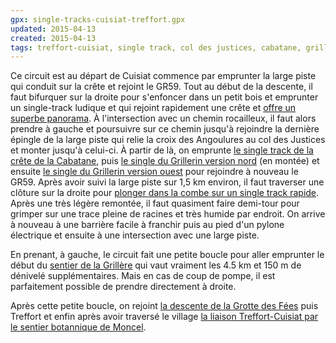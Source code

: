```yaml
---
gpx: single-tracks-cuisiat-treffort.gpx
updated: 2015-04-13
created: 2015-04-13
tags: treffort-cuisiat, single track, col des justices, cabatane, grillerin, croix des angoulures, grotte des fées, moncel, grillère, gr59
---
```


Ce circuit est au départ de Cuisiat commence par emprunter la large piste qui
conduit sur la crête et rejoint le GR59. Tout au début de la descente, il faut
bifurquer sur la droite pour s'enfoncer dans un petit bois et emprunter un
single-track ludique et qui rejoint rapidement une crête et [offre un superbe
panorama](/photos/crete-terres-caussales/). À l'intersection avec un chemin
rocailleux, il faut alors prendre à gauche et poursuivre sur ce chemin jusqu'à
rejoindre la dernière épingle de la large piste qui relie la croix des
Angoulures au col des Justices et monter jusqu'à celui-ci. À partir de là, on
emprunte [le single track de la crête de la
Cabatane](/single-tracks/crete-de-la-cabatane/), puis [le single du Grillerin
version nord](/single-tracks/single-du-grillerin-nord/) (en montée) et ensuite
[le single du Grillerin version
ouest](/single-tracks/single-du-grillerin-ouest/) pour rejoindre à nouveau le
GR59. Après avoir suivi la large piste sur 1,5&nbsp;km environ, il faut
traverser une clôture sur la droite pour [plonger dans la combe sur un single
track rapide](/photos/sentier-combe-grillerin-plantaglay/).  Après une très
légère remontée, il faut quasiment faire demi-tour pour grimper sur une trace
pleine de racines et très humide par endroit. On arrive à nouveau à une barrière
facile à franchir puis au pied d'un pylone électrique et ensuite à une
intersection avec une large piste.

En prenant, à gauche, le circuit fait une petite boucle pour aller emprunter le
début du [sentier de la
Grillère](/single-tracks/sentier-la-grillere-meillonnas/) qui vaut vraiment les
4.5&nbsp;km et 150&nbsp;m de dénivelé supplémentaires. Mais en cas de coup de
pompe, il est parfaitement possible de prendre directement à droite.

Après cette petite boucle, on rejoint [la descente de la Grotte des
Fées](/single-tracks/descente-grotte-des-fees/) puis Treffort et enfin après
avoir traversé le village [la liaison Treffort-Cuisiat par le sentier botannique
de Moncel](/single-tracks/moncel-sentier-botanique/).
